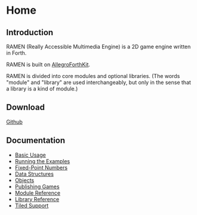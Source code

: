 # Home


## Introduction

RAMEN (Really Accessible Multimedia Engine) is a 2D game engine written in Forth.

RAMEN is built on [AllegroForthKit](https://rogerlevy.github.io/AllegroForthKit/).

RAMEN is divided into core modules and optional libraries.  (The words "module" and "library" are used interchangeably, but only in the sense that a library is a kind of module.)

## Download

[Github](https://github.com/RogerLevy/ramen/)

## Documentation

- [Basic Usage](basic-usage.md)
- [Running the Examples](examples.md)
- [Fixed-Point Numbers](https://rogerlevy.github.io/afkit/fixedp.html)
- [Data Structures](structs.md)
- [Objects](objects.md)
- [Publishing Games](publish.md)
- [Module Reference](modules.md)
- [Library Reference](libraries.md)
- [Tiled Support](tiled.md)
